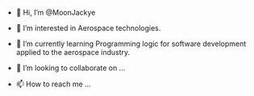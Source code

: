 - 👋 Hi, I’m @MoonJackye
- 👀 I’m interested in Aerospace technologies.


- 🌱 I’m currently learning Programming logic for software development applied to the aerospace industry.
- 💞️ I’m looking to collaborate on ...
- 📫 How to reach me ...

<!---
MoonJackye/MoonJackye is a ✨ special ✨ repository because its `README.md` (this file) appears on your GitHub profile.
You can click the Preview link to take a look at your changes.
--->


